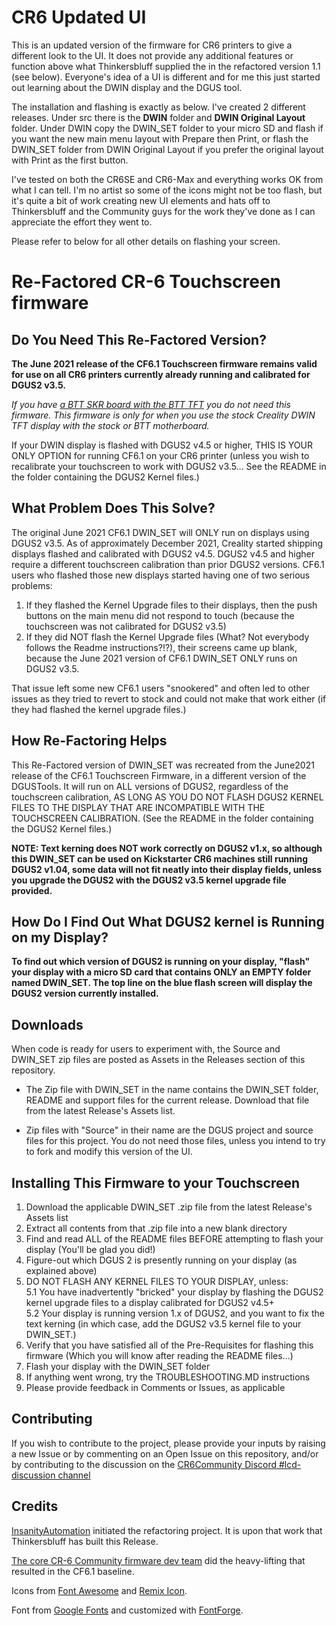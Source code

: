 # CR6 Updated UI
This is an updated version of the firmware for CR6 printers to give a different look to the UI. It does not provide any additional features or function above what Thinkersbluff supplied the in the refactored version 1.1 (see below). Everyone's idea of a UI is different and for me this just started out learning about the DWIN display and the DGUS tool.

The installation and flashing is exactly as below. I've created 2 different releases. Under src there is the **DWIN** folder and **DWIN Original Layout** folder. Under DWIN copy the DWIN_SET folder to your micro SD and flash if you want the new main menu layout with Prepare then Print, or flash the DWIN_SET folder from DWIN Original Layout if you prefer the original layout with Print as the first button. 

I've tested on both the CR6SE and CR6-Max and everything works OK from what I can tell. I'm no artist so some of the icons might not be too flash, but it's quite a bit of work creating new UI elements and hats off to Thinkersbluff and the Community guys for the work they've done as I can appreciate the effort they went to.

Please refer to below for all other details on flashing your screen.


# Re-Factored CR-6 Touchscreen firmware

## Do You Need This Re-Factored Version?

**The June 2021 release of the CF6.1 Touchscreen firmware remains valid for use on all CR6 printers currently already running and calibrated for DGUS2 v3.5.**

*If you have [a BTT SKR board with the BTT TFT](https://damsteen.nl/blog/2020/11/25/how-to-btt-skr-cr6-installation) you do not need this firmware. This firmware is only for when you use the stock Creality DWIN TFT display with the stock or BTT motherboard.*

If your DWIN display is flashed with DGUS2 v4.5 or higher, THIS IS YOUR ONLY OPTION for running CF6.1 on your CR6 printer (unless you wish to recalibrate your touchscreen to work with DGUS2 v3.5...  See the README in the folder containing the DGUS2 Kernel files.)

## What Problem Does This Solve?

The original June 2021 CF6.1 DWIN_SET will ONLY run on displays using DGUS2 v3.5.  As of approximately December 2021, Creality started shipping displays flashed and calibrated with DGUS2 v4.5.  DGUS2 v4.5 and higher require a different touchscreen calibration than prior DGUS2 versions.  CF6.1 users who flashed those new displays started having one of two serious problems:   
  1. If they flashed the Kernel Upgrade files to their displays, then the push buttons on the main menu did not respond to touch (because the touchscreen was not calibrated for DGUS2 v3.5)  
  2. If they did NOT flash the Kernel Upgrade files (What? Not everybody follows the Readme instructions?!?), their screens came up blank, because the June 2021 version of CF6.1 DWIN_SET ONLY runs on DGUS2 v3.5.

That issue left some new CF6.1 users "snookered" and often led to other issues as they tried to revert to stock and could not make that work either (if they had flashed the kernel upgrade files.)

## How Re-Factoring Helps

This Re-Factored version of DWIN_SET was recreated from the June2021 release of the CF6.1 Touchscreen Firmware, in a different version of the DGUSTools.
It will run on ALL versions of DGUS2, regardless of the touchscreen calibration, AS LONG AS YOU DO NOT FLASH DGUS2 KERNEL FILES TO THE DISPLAY THAT ARE INCOMPATIBLE WITH THE TOUCHSCREEN CALIBRATION. (See the README in the folder containing the DGUS2 Kernel files.)  

**NOTE: Text kerning does NOT work correctly on DGUS2 v1.x, so although this DWIN_SET can be used on Kickstarter CR6 machines still running DGUS2 v1.04, some data will not fit neatly into their display fields, unless you upgrade the DGUS2 with the DGUS2 v3.5 kernel upgrade file provided.**

## How Do I Find Out What DGUS2 kernel is Running on my Display?

**To find out which version of DGUS2 is running on your display, "flash" your display with a micro SD card that contains ONLY an EMPTY folder named DWIN_SET. The top line on the blue flash screen will display the DGUS2 version currently installed.**


## Downloads

When code is ready for users to experiment with, the Source and DWIN_SET zip files are posted as Assets in the Releases section of this repository.

* The Zip file with DWIN_SET in the name contains the DWIN_SET folder, README and support files for the current release. 
  Download that file from the latest Release's Assets list.

* Zip files with "Source" in their name are the DGUS project and source files for this project.
  You do not need those files, unless you intend to try to fork and modify this version of the UI.

## Installing This Firmware to your Touchscreen
1. Download the applicable DWIN_SET .zip file from the latest Release's Assets list
2. Extract all contents from that .zip file into a new blank directory
3. Find and read ALL of the README files BEFORE attempting to flash your display (You'll be glad you did!)
4. Figure-out which DGUS 2 is presently running on your display (as explained above)
5. DO NOT FLASH ANY KERNEL FILES TO YOUR DISPLAY, unless:  
  5.1 You have inadvertently "bricked" your display by flashing the DGUS2 kernel upgrade files to a display calibrated for DGUS2 v4.5+  
  5.2 Your display is running version 1.x of DGUS2, and you want to fix the text kerning (in which case, add the DGUS2 v3.5 kernel file to your DWIN_SET.)
6. Verify that you have satisfied all of the Pre-Requisites for flashing this firmware (Which you will know after reading the README files...)
7. Flash your display with the DWIN_SET folder 
8. If anything went wrong, try the TROUBLESHOOTING.MD instructions
9. Please provide feedback in Comments or Issues, as applicable

## Contributing

If you wish to contribute to the project, please provide your inputs by raising a new Issue or by commenting on an Open Issue on this repository, and/or by contributing to the discussion on the [CR6Community Discord #lcd-discussion channel](https://discord.gg/yDY6pb2BQS)

## Credits

[InsanityAutomation](https://github.com/InsanityAutomation/Marlin/tree/CrealityDwin2.0_Bleeding) initiated the refactoring project. It is upon that work that Thinkersbluff has built this Release.

[The core CR-6 Community firmware dev team](https://github.com/CR6Community/Marlin#credits) did the heavy-lifting that resulted in the CF6.1 baseline.

Icons from [Font Awesome](https://fontawesome.com/) and [Remix Icon](https://remixicon.com/).

Font from [Google Fonts](https://fonts.google.com/specimen/B612) and customized with [FontForge](https://fontforge.org/).
